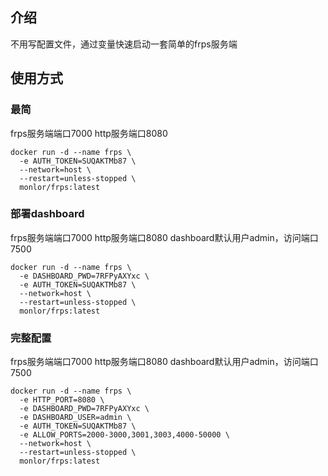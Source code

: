 ## 介绍

不用写配置文件，通过变量快速启动一套简单的frps服务端

## 使用方式

### 最简

frps服务端端口7000
http服务端口8080

```
docker run -d --name frps \
  -e AUTH_TOKEN=SUQAKTMb87 \
  --network=host \
  --restart=unless-stopped \
  monlor/frps:latest
```

### 部署dashboard

frps服务端端口7000
http服务端口8080
dashboard默认用户admin，访问端口7500

```
docker run -d --name frps \
  -e DASHBOARD_PWD=7RFPyAXYxc \
  -e AUTH_TOKEN=SUQAKTMb87 \
  --network=host \
  --restart=unless-stopped \
  monlor/frps:latest
```

### 完整配置

frps服务端端口7000
http服务端口8080
dashboard默认用户admin，访问端口7500

```
docker run -d --name frps \
  -e HTTP_PORT=8080 \
  -e DASHBOARD_PWD=7RFPyAXYxc \
  -e DASHBOARD_USER=admin \
  -e AUTH_TOKEN=SUQAKTMb87 \
  -e ALLOW_PORTS=2000-3000,3001,3003,4000-50000 \
  --network=host \
  --restart=unless-stopped \
  monlor/frps:latest
```